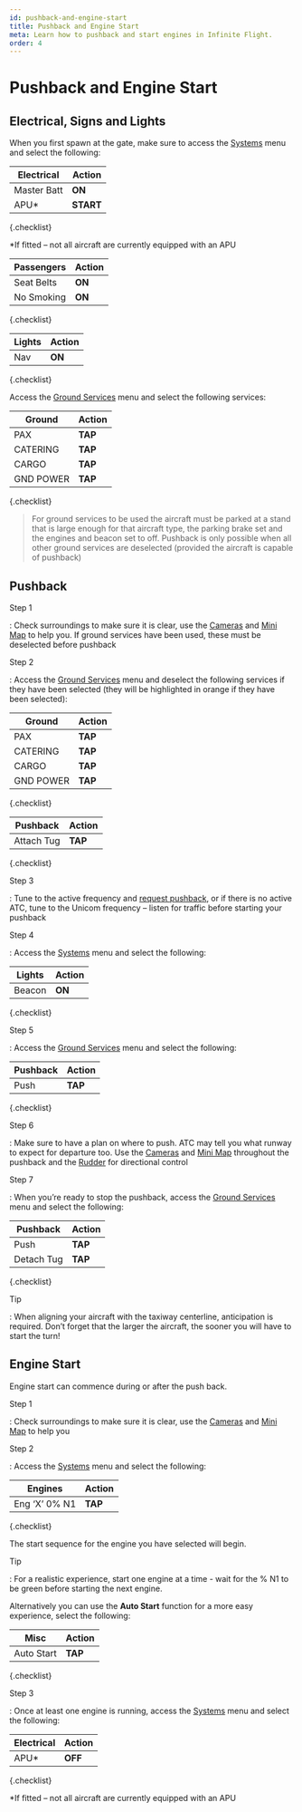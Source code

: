 ```yaml
---
id: pushback-and-engine-start
title: Pushback and Engine Start
meta: Learn how to pushback and start engines in Infinite Flight.
order: 4
---
```



# Pushback and Engine Start            




## Electrical, Signs and Lights

 

When you first spawn at the gate, make sure to access the [Systems](/guide/getting-started-guide/pilot-user-interface/systems#systems) menu and select the following:



| Electrical  | Action    |
| ----------- | --------- |
| Master Batt | **ON**    |
| APU*        | **START** |

{.checklist}

*If fitted – not all aircraft are currently equipped with an APU




| Passengers | Action |
| ---------- | ------ |
| Seat Belts | **ON** |
| No Smoking | **ON** |

{.checklist}



| Lights | Action |
| ------ | ------ |
| Nav    | **ON** |

{.checklist}



Access the [Ground Services](/guide/getting-started-guide/pilot-user-interface/ground-services) menu and select the following services: 



| Ground    | Action  |
| --------- | ------- |
| PAX       | **TAP** |
| CATERING  | **TAP** |
| CARGO     | **TAP** |
| GND POWER | **TAP** |

{.checklist}



> For ground services to be used the aircraft must be parked at a stand that is large enough for that aircraft type, the parking brake set and the engines and beacon set to off. Pushback is only possible when all other ground services are deselected (provided the aircraft is capable of pushback)



## Pushback

 

Step 1

: Check surroundings to make sure it is clear, use the [Cameras](/guide/getting-started-guide/pilot-user-interface/cameras#camera) and [Mini Map](/guide/getting-started-guide/pilot-user-interface/flight-planning#mini-map) to help you. If ground services have been used, these must be deselected before pushback



Step 2

: Access the [Ground Services](/guide/getting-started-guide/pilot-user-interface/ground-services) menu and deselect the following services if they have been selected (they will be highlighted in orange if they have been selected):

 

| Ground    | Action  |
| --------- | ------- |
| PAX       | **TAP** |
| CATERING  | **TAP** |
| CARGO     | **TAP** |
| GND POWER | **TAP** |

{.checklist}



| Pushback   | Action  |
| ---------- | ------- |
| Attach Tug | **TAP** |

{.checklist}



Step 3

: Tune to the active frequency and [request pushback](/guide/flying-guide/atc-communication/atis-pushback-and-taxi#pushback-communication-summary), or if there is no active ATC, tune to the Unicom frequency – listen for traffic before starting your pushback

 

Step 4

: Access the [Systems](/guide/getting-started-guide/pilot-user-interface/systems#systems) menu and select the following:

 

| Lights | Action |
| ------ | ------ |
| Beacon | **ON** |

{.checklist}



Step 5

: Access the [Ground Services](/guide/getting-started-guide/pilot-user-interface/ground-services) menu and select the following:

| Pushback | Action  |
| -------- | ------- |
| Push     | **TAP** |

{.checklist}



Step 6

: Make sure to have a plan on where to push. ATC may tell you what runway to expect for departure too. Use the [Cameras](/guide/getting-started-guide/pilot-user-interface/cameras#camera) and [Mini Map](/guide/getting-started-guide/pilot-user-interface/flight-planning#mini-map) throughout the pushback and the [Rudder](/guide/getting-started-guide/pilot-user-interface/flight-controls#flight-controls) for directional control

 

Step 7

: When you’re ready to stop the pushback, access the [Ground Services](/guide/getting-started-guide/pilot-user-interface/ground-services) menu and select the following:

 

| Pushback   | Action  |
| ---------- | ------- |
| Push       | **TAP** |
| Detach Tug | **TAP** |

{.checklist}



Tip

:   When aligning your aircraft with the taxiway centerline, anticipation is required. Don’t forget that the larger the aircraft, the sooner you will have to start the turn!

 

## Engine Start

Engine start can commence during or after the push back.

 

Step 1

: Check surroundings to make sure it is clear, use the [Cameras](/guide/getting-started-guide/pilot-user-interface/cameras#camera) and [Mini Map](/guide/getting-started-guide/pilot-user-interface/flight-planning#mini-map) to help you

 

Step 2

: Access the [Systems](/guide/getting-started-guide/pilot-user-interface/systems#systems) menu and select the following:

 

| Engines       | Action  |
| ------------- | ------- |
| Eng ‘X’ 0% N1 | **TAP** |

{.checklist}



The start sequence for the engine you have selected will begin.

 

Tip

:   For a realistic experience, start one engine at a time - wait for the % N1 to be green before starting the next engine.

 

Alternatively you can use the **Auto Start** function for a more easy experience, select the following:

 

| Misc       | Action  |
| ---------- | ------- |
| Auto Start | **TAP** |

{.checklist}



Step 3

: Once at least one engine is running, access the [Systems](/guide/getting-started-guide/pilot-user-interface/systems#systems) menu and select the following:

 

| Electrical | Action  |
| ---------- | ------- |
| APU*       | **OFF** |

{.checklist}



*If fitted – not all aircraft are currently equipped with an APU